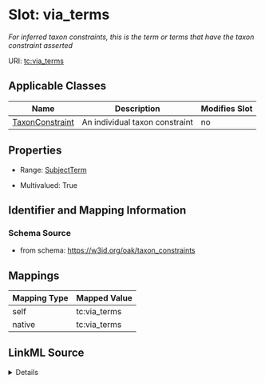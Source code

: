 

# Slot: via_terms


_For inferred taxon constraints, this is the term or terms that have the taxon constraint asserted_





URI: [tc:via_terms](https://w3id.org/linkml/taxon_constraints/via_terms)



<!-- no inheritance hierarchy -->





## Applicable Classes

| Name | Description | Modifies Slot |
| --- | --- | --- |
| [TaxonConstraint](TaxonConstraint.md) | An individual taxon constraint |  no  |







## Properties

* Range: [SubjectTerm](SubjectTerm.md)

* Multivalued: True





## Identifier and Mapping Information







### Schema Source


* from schema: https://w3id.org/oak/taxon_constraints




## Mappings

| Mapping Type | Mapped Value |
| ---  | ---  |
| self | tc:via_terms |
| native | tc:via_terms |




## LinkML Source

<details>
```yaml
name: via_terms
description: For inferred taxon constraints, this is the term or terms that have the
  taxon constraint asserted
from_schema: https://w3id.org/oak/taxon_constraints
rank: 1000
alias: via_terms
owner: TaxonConstraint
domain_of:
- TaxonConstraint
range: SubjectTerm
multivalued: true
inlined: true
inlined_as_list: true

```
</details>